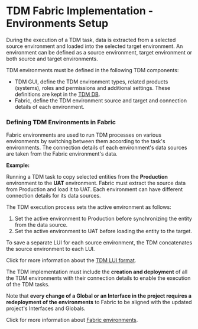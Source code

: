 # TDM Fabric Implementation - Environments Setup

During the execution of a TDM task, data is extracted from a selected source environment and loaded into the selected target environment.
An environment can be defined as a source environment, target environment or both source and target environments. 

TDM environments must be defined in the following TDM components:

- TDM GUI, define the TDM environment types, related products (systems), roles and permissions and additional settings. These definitions are kept in the [TDM DB](/articles/TDM/tdm_architecture/02_tdm_database.md).
- Fabric, define the TDM environment source and target and connection details of each environment. 

### Defining TDM Environments in Fabric

Fabric environments are used to run TDM processes on various environments by switching between them according to the task's environments.  The connection details of each environment's data sources are taken from the Fabric environment's data.

**Example:**

Running a TDM task to copy selected entities from the **Production** environment to the **UAT** environment. Fabric must extract the source data from Production and load it to UAT. Each environment can have different connection details for its data sources. 

The TDM execution process sets the active environment as follows:

1. Set the active environment to Production before synchronizing the entity from the data source.
2. Set the active environment to UAT before loading the entity to the target.

To save a separate LUI for each source environment, the TDM concatenates the source environment to each LUI.

Click for more information about the [TDM LUI format](01_tdm_set_instance_per_env_and_version.md). 



The TDM implementation must include the **creation and deployment** of all the TDM environments with their connection details to enable the execution of the TDM tasks. 

Note that **every change of a Global or an Interface in the project requires a redeployment of the environments** to Fabric to be aligned with the updated project's Interfaces and Globals.

Click for more information about [Fabric environments](/articles/25_environments/02_create_new_environment.md).

